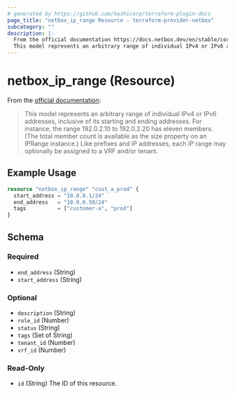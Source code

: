 ```yaml
---
# generated by https://github.com/hashicorp/terraform-plugin-docs
page_title: "netbox_ip_range Resource - terraform-provider-netbox"
subcategory: ""
description: |-
  From the official documentation https://docs.netbox.dev/en/stable/core-functionality/ipam/#ip-ranges:
  This model represents an arbitrary range of individual IPv4 or IPv6 addresses, inclusive of its starting and ending addresses. For instance, the range 192.0.2.10 to 192.0.2.20 has eleven members. (The total member count is available as the size property on an IPRange instance.) Like prefixes and IP addresses, each IP range may optionally be assigned to a VRF and/or tenant.
---
```


# netbox_ip_range (Resource)

From the [official documentation](https://docs.netbox.dev/en/stable/core-functionality/ipam/#ip-ranges):

> This model represents an arbitrary range of individual IPv4 or IPv6 addresses, inclusive of its starting and ending addresses. For instance, the range 192.0.2.10 to 192.0.2.20 has eleven members. (The total member count is available as the size property on an IPRange instance.) Like prefixes and IP addresses, each IP range may optionally be assigned to a VRF and/or tenant.

## Example Usage

```terraform
resource "netbox_ip_range" "cust_a_prod" {
  start_address = "10.0.0.1/24"
  end_address   = "10.0.0.50/24"
  tags          = ["customer-a", "prod"]
}
```

<!-- schema generated by tfplugindocs -->
## Schema

### Required

- `end_address` (String)
- `start_address` (String)

### Optional

- `description` (String)
- `role_id` (Number)
- `status` (String)
- `tags` (Set of String)
- `tenant_id` (Number)
- `vrf_id` (Number)

### Read-Only

- `id` (String) The ID of this resource.


